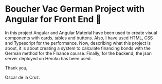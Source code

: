 # Boucher Vac German Project with Angular for Front End 🚀

In this project Angular and Angular Material have been used to create visual components with cards, tables and buttons.
Also, I have used HTML, CSS and Typescript for the performance.
Now, describing what this project is about, it is about creating a system to calculate financing bonds with the German method for the Finance course.
Finally, for the backend, the json server deployed on Heroku has been used.
  
Thank you,

Oscar de la Cruz.
